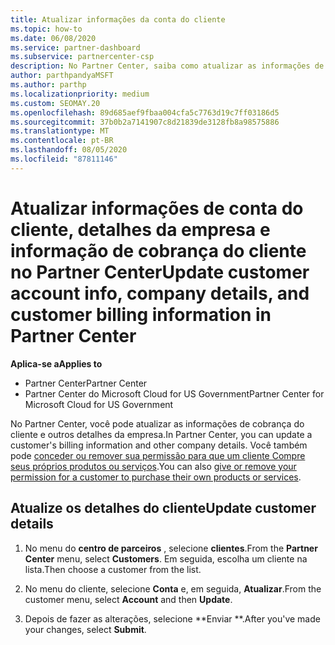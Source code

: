 ```yaml
---
title: Atualizar informações da conta do cliente
ms.topic: how-to
ms.date: 06/08/2020
ms.service: partner-dashboard
ms.subservice: partnercenter-csp
description: No Partner Center, saiba como atualizar as informações de cobrança de um cliente ou como atualizar os detalhes da empresa.
author: parthpandyaMSFT
ms.author: parthp
ms.localizationpriority: medium
ms.custom: SEOMAY.20
ms.openlocfilehash: 89d685aef9fbaa004cfa5c7763d19c7ff03186d5
ms.sourcegitcommit: 37b0b2a7141907c8d21839de3128fb8a98575886
ms.translationtype: MT
ms.contentlocale: pt-BR
ms.lasthandoff: 08/05/2020
ms.locfileid: "87811146"
---
```

# <a name="update-customer-account-info-company-details-and-customer-billing-information-in-partner-center"></a><span data-ttu-id="c9b7d-103">Atualizar informações de conta do cliente, detalhes da empresa e informação de cobrança do cliente no Partner Center</span><span class="sxs-lookup"><span data-stu-id="c9b7d-103">Update customer account info, company details, and customer billing information in Partner Center</span></span>

<span data-ttu-id="c9b7d-104">**Aplica-se a**</span><span class="sxs-lookup"><span data-stu-id="c9b7d-104">**Applies to**</span></span>

- <span data-ttu-id="c9b7d-105">Partner Center</span><span class="sxs-lookup"><span data-stu-id="c9b7d-105">Partner Center</span></span>
- <span data-ttu-id="c9b7d-106">Partner Center do Microsoft Cloud for US Government</span><span class="sxs-lookup"><span data-stu-id="c9b7d-106">Partner Center for Microsoft Cloud for US Government</span></span>

<span data-ttu-id="c9b7d-107">No Partner Center, você pode atualizar as informações de cobrança do cliente e outros detalhes da empresa.</span><span class="sxs-lookup"><span data-stu-id="c9b7d-107">In Partner Center, you can update a customer's billing information and other company details.</span></span> <span data-ttu-id="c9b7d-108">Você também pode [conceder ou remover sua permissão para que um cliente Compre seus próprios produtos ou serviços](give-customers-permission.md).</span><span class="sxs-lookup"><span data-stu-id="c9b7d-108">You can also [give or remove your permission for a customer to purchase their own products or services](give-customers-permission.md).</span></span>

## <a name="update-customer-details"></a><span data-ttu-id="c9b7d-109">Atualize os detalhes do cliente</span><span class="sxs-lookup"><span data-stu-id="c9b7d-109">Update customer details</span></span>

1. <span data-ttu-id="c9b7d-110">No menu do **centro de parceiros** , selecione **clientes**.</span><span class="sxs-lookup"><span data-stu-id="c9b7d-110">From the **Partner Center** menu, select **Customers**.</span></span> <span data-ttu-id="c9b7d-111">Em seguida, escolha um cliente na lista.</span><span class="sxs-lookup"><span data-stu-id="c9b7d-111">Then choose a customer from the list.</span></span>

2. <span data-ttu-id="c9b7d-112">No menu do cliente, selecione **Conta** e, em seguida, **Atualizar**.</span><span class="sxs-lookup"><span data-stu-id="c9b7d-112">From the customer menu, select **Account** and then **Update**.</span></span>

3. <span data-ttu-id="c9b7d-113">Depois de fazer as alterações, selecione \*\*Enviar \*\*.</span><span class="sxs-lookup"><span data-stu-id="c9b7d-113">After you've made your changes, select **Submit**.</span></span>